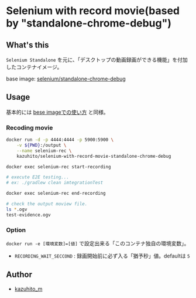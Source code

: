 Selenium with record movie(based by "standalone-chrome-debug")
===

## What's this

`Selenium Standalone` を元に、「デスクトップの動画録画ができる機能」を付加したコンテナイメージ。

base image: [selenium/standalone-chrome-debug](https://hub.docker.com/r/selenium/standalone-chrome-debug)

## Usage

基本的には [bese imageでの使い方](https://github.com/SeleniumHQ/docker-selenium/tree/master/StandaloneChromeDebug) と同様。

### Recoding movie

```bash
docker run -d -p 4444:4444 -p 5900:5900 \
    -v ${PWD}:/output \
    --name selenium-rec \
    kazuhito/selenium-with-record-movie-standalone-chrome-debug

docker exec selenium-rec start-recording

# execute E2E testing...
# ex: ./gradlew clean imtegrationTest

docker exec selenium-rec end-recording

# check the output moview file.
ls *.ogv
test-evidence.ogv
```

### Option

`docker run -e [環境変数]=[値]`  で設定出来る「このコンテナ独自の環境変数」。

- `RECORDING_WAIT_SECCOND` : 録画開始前に必ず入る「猶予秒」値。defaultは `5`

## Author

- [kazuhito_m](https://twitter.com/kazuhito_m)
